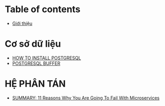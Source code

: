 # Table of contents

- [Giới thiệu](README.md)

# Cơ sở dữ liệu

- [HOW TO INSTALL POSTGRESQL](co-so-du-lieu/postgres-buffer.md)
- [POSTGRESQL BUFFER](co-so-du-lieu/postgresql-buffer.md)

# HỆ PHÂN TÁN

- [SUMMARY: 11 Reasons Why You Are Going To Fail With Microservices](he-phan-tan/summary-11-reasons-why-you-are-going-to-fail-with-microservices.md)

